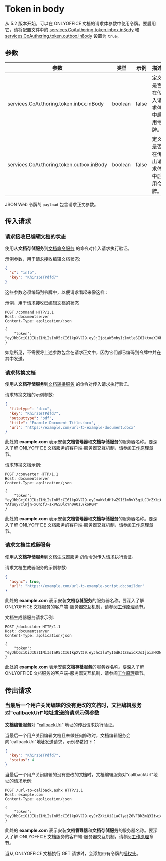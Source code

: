 ﻿# Token in body

从 5.2 版本开始，可以在 ONLYOFFICE 文档的请求体参数中使用令牌。要启用它，请将配置文件中的 [services.CoAuthoring.token.inbox.inBody](https://helpcenter.onlyoffice.com/installation/docs-developer-configuring.aspx#services-CoAuthoring-token-inbox-inBody) 和 [services.CoAuthoring.token.outbox.inBody](https://helpcenter.onlyoffice.com/installation/docs-developer-configuring.aspx#services-CoAuthoring-token-outbox-inBody) 设置为 `true`。

## 参数

| 参数                                | 类型    | 示例 | 描述                                                        |
| ---------------------------------------- | ------- | ------- | ------------------------------------------------------------------ |
| services.CoAuthoring.token.inbox.inBody  | boolean | false   | 定义是否在传入请求体中启用令牌。 |
| services.CoAuthoring.token.outbox.inBody | boolean | false   | 定义是否在传出请求体中启用令牌。 |

JSON Web 令牌的 `payload` 包含请求正文参数。

## 传入请求

### 请求接收已编辑文档的状态

使用从**文档存储服务**到[文档命令服务](../../command-service/command-service.md) 的命令对传入请求执行验证。

示例参数，用于请求接收编辑文档状态:

  ``` json
  {
    "c": "info",
    "key": "Khirz6zTPdfd7"
  }
  ```

这些参数必须编码到令牌中，以便请求看起来像这样：

示例，用于请求接收已编辑文档的状态

``` http
POST /command HTTP/1.1
Host: documentserver
Content-Type: application/json

{
    "token": "eyJhbGciOiJIUzI1NiIsInR5cCI6IkpXVCJ9.eyJjIjoiaW5mbyIsImtleSI6IktoaXJ6NnpUUGRmZDcifQ.r_6sThjFABsHMNHhkVdHDSz4jwkbXRQNYdvawkBGJgg"
}
```

如您所见，不需要将上述参数包含在请求正文中，因为它们都已编码到令牌中并在其中发送。

### 请求转换文档

使用从**文档存储服务**到[文档转换服务](../../conversion-api/request.md) 的命令对传入请求执行验证。

请求转换文档的示例参数:

  ``` json
  {
    "filetype": "docx",
    "key": "Khirz6zTPdfd7",
    "outputtype": "pdf",
    "title": "Example Document Title.docx",
    "url": "https://example.com/url-to-example-document.docx"
  }
  ```

此处的 **example.com** 表示安装**文档管理器**和**文档存储服务**的服务器名称。要深入了解 ONLYOFFICE 文档服务的客户端-服务器交互机制，请参阅[工作原理](../../../get-started/how-it-works/how-it-works.md)章节。

请求转换文档示例:

``` http
POST /converter HTTP/1.1
Host: documentserver
Content-Type: application/json

{
    "token": "eyJhbGciOiJIUzI1NiIsInR5cCI6IkpXVCJ9.eyJmaWxldHlwZSI6ImRvY3giLCJrZXkiOiJLaGlyejZ6VFBkZmQ3Iiwib3V0cHV0dHlwZSI6InBkZiIsInRpdGxlIjoiRXhhbXBsZSBEb2N1bWVudCBUaXRsZS5kb2N4IiwidXJsIjoiaHR0cDovL2V4YW1wbGUuY29tL3VybC10by1leGFtcGxlLWRvY3VtZW50LmRvY3gifQ.U-YAfuuy7clWjn-xOncfJ-sxVG5DlcYn0AOzJYkoR0M"
}
```

此处的 **example.com** 表示安装**文档管理器**和**文档存储服务**的服务器名称。要深入了解 ONLYOFFICE 文档服务的客户端-服务器交互机制，请参阅[工作原理](../../../get-started/how-it-works/how-it-works.md)章节。

### 请求文档生成器服务

使用从**文档存储服务**到[文档生成器服务](../../../get-started/how-it-works/how-it-works.md) 的命令对传入请求执行验证。

请求文档生成器服务的示例参数:

  ``` json
  {
    "async": true,
    "url": "https://example.com/url-to-example-script.docbuilder"
  }
  ```

此处的 **example.com** 表示安装**文档存储服务**的服务器名称。要深入了解ONLYOFFICE 文档服务的客户端-服务器交互机制，请参阅[工作原理](../../../get-started/how-it-works/how-it-works.md)章节。

文档生成器服务请求示例:

``` http
POST /docbuilder HTTP/1.1
Host: documentserver
Content-Type: application/json

{
    "token": "eyJhbGciOiJIUzI1NiIsInR5cCI6IkpXVCJ9.eyJhc3luYyI6dHJ1ZSwidXJsIjoiaHR0cHM6Ly9leGFtcGxlLmNvbS91cmwtdG8tZXhhbXBsZS1zY3JpcHQuZG9jYnVpbGRlciJ9.dzoTbRzSMa95Fpg34CjnF3ZUPdGA2CnBedFL_qOOxAs"
}
```

此处的 **example.com** 表示安装**文档存储服务**的服务器名称。要深入了解ONLYOFFICE 文档服务的客户端-服务器交互机制，请参阅[工作原理](../../../get-started/how-it-works/how-it-works.md)章节。

## 传出请求

### 当最后一个用户关闭编辑的没有更改的文档时，文档编辑服务对"callbackUrl"地址发送的请求示例参数

**文档编辑服务**对 “[callbackUrl](../../../usage-api/config/editor/editor.md#callbackurl)” 地址的传出请求执行验证。

当最后一个用户关闭编辑文档且未做任何修改时，文档编辑服务会向“callbackUrl”地址发送请求，示例参数如下：

  ``` json
  {
    "key": "Khirz6zTPdfd7",
    "status": 4
  }
  ```

当最后一个用户关闭编辑的没有更改的文档时，文档编辑服务对"callbackUrl"地址的请求示例:

``` http
POST /url-to-callback.ashx HTTP/1.1
Host: example.com
Content-Type: application/json

{
    "token": "eyJhbGciOiJIUzI1NiIsInR5cCI6IkpXVCJ9.eyJrZXkiOiJLaGlyejZ6VFBkZmQ3Iiwic3RhdHVzIjo0fQ.gCyNKPpg6ISAnhvFQmRiY6BRqG6WPcEGgnK79hREdkU"
}
```

此处的 **example.com** 表示安装**文档管理器**和**文档存储服务**的服务器名称。要深入了解 ONLYOFFICE 文档服务的客户端-服务器交互机制，请参阅[工作原理](../../../get-started/how-it-works/how-it-works.md)章节。

当从 ONLYOFFICE 文档执行 GET 请求时，会添加带有令牌的[授权头](./token-in-header.md)。
